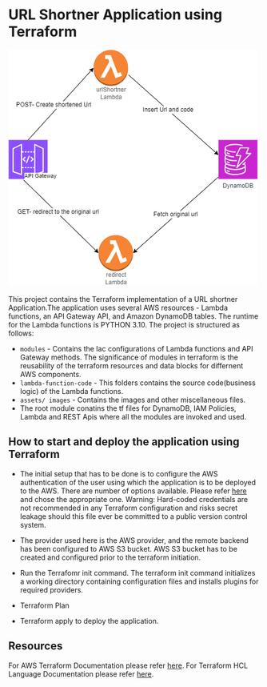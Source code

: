 # URL Shortner Application using Terraform

![Alt text](assets/images/url-shortner.png?raw=true "Architecture")

This project contains the Terraform implementation of a URL shortner Application.The application uses several AWS resources - Lambda functions, an API Gateway API, and Amazon DynamoDB tables. The runtime for the Lambda functions is PYTHON 3.10. The project is structured as follows:

- `modules` - Contains the Iac configurations of Lambda functions and API Gateway methods. The significance of modules in terraform is the reusability of the terraform resources and data blocks for differnent AWS components.
- `lambda-function-code` - This folders contains the source code(business logic) of the Lambda functions.
- `assets/ images` - Contains the images and other miscellaneous files.
- The root module conatins the tf files for DynamoDB, IAM Policies, Lambda and REST Apis where all the modules are invoked and used.

## How to start and deploy the application using Terraform

- The initial setup that has to be done is to configure the AWS authentication of the user using which the application is to be deployed to the AWS. There are number of options available. Please refer [here](https://registry.terraform.io/providers/hashicorp/aws/latest/docs#authentication-and-configuration) and chose the appropriate one. Warning: Hard-coded credentials are not recommended in any Terraform configuration and risks secret leakage should this file ever be committed to a public version control system.

- The provider used here is the AWS provider, and the remote backend has been configured to AWS S3 bucket. AWS S3 bucket has to be created and configured prior to the terraform initiation.

- Run the Terrafomr init command. The terraform init command initializes a working directory containing configuration files and installs plugins for required providers.

- Terraform Plan

- Terraform apply to deploy the application.

## Resources

For AWS Terraform Documentation please refer [here](https://registry.terraform.io/providers/hashicorp/aws/latest/docs#authentication-and-configuration).
For Terraform HCL Language Documentation please refer [here](https://developer.hashicorp.com/terraform/language).
